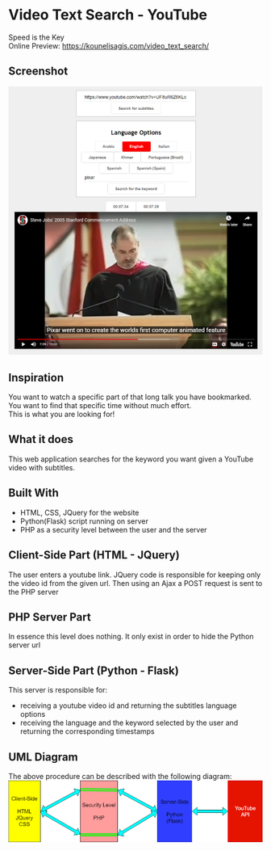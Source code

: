 # Video Text Search - YouTube
Speed is the Key\
Online Preview: https://kounelisagis.com/video_text_search/

## Screenshot
![Screenshot](_images/screenshot.png)

## Inspiration
You want to watch a specific part of that long talk you have bookmarked. You want to find that specific time without much effort.<br/>This is what you are looking for!

## What it does
This web application searches for the keyword you want given a YouTube video with subtitles.

## Built With
- HTML, CSS, JQuery for the website
- Python(Flask) script running on server
- PHP as a security level between the user and the server

## Client-Side Part (HTML - JQuery)
The user enters a youtube link. JQuery code is responsible for keeping only the video id from the given url. Then using an Ajax a POST request is sent to the PHP server

## PHP Server Part
In essence this level does nothing. It only exist in order to hide the Python server url

## Server-Side Part (Python - Flask)
This server is responsible for:
- receiving a youtube video id and returning the subtitles language options
- receiving the language and the keyword selected by the user and returning the corresponding timestamps

## UML Diagram
The above procedure can be described with the following diagram:
![Example](_images/diagram.png)
